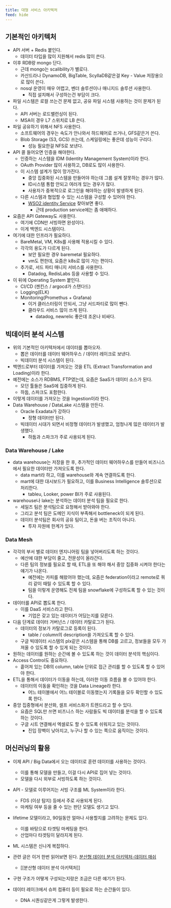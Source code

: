 ```yaml
---
title: 대형 서비스 아키텍처
feed: hide
---
```

## 기본적인 아키텍처
- API 서버 + Redis 붙인다.
	- 데이터 타입을 많이 지원해서 redis 많이 쓴다.
- 이후 RDB랑 mongo 단다.
	- 근데 mongo는 scalibility가 별로다.
	- 카산드라나 DynamoDB, BigTable, ScyllaDB같은걸 Key - Value 저장용으로 많이 쓴다.
	- nosql 운영이 매우 어렵고, 벤더 솔루션이나 매니지드 솔루션 사용한다.
		- 직접 설치해서 구성하는건 부담이 크다.
- 파일 시스템은 로컬 쓰는건 문제 없고, 공유 파일 시스템 사용하는 것이 문제가 된다.
	- API 서버는 로드밸런싱이 된다.
	- MSA이 경우 L7 스위치로 LB 쓴다.
- 파일 공유하기 위해서 NFS 사용한다.
	- 소프트웨어의 경우는 속도가 안나와서 하드웨어로 쓰거나, GFS같은거 쓴다.
	- Blob Storage (S3, GCS) 쓰는데, 스케일링에는 좋은데 성능이 구리다.
		- 성능 필요한걸 NFS로 보낸다.
- API 콜 들어오면 인증을 해야한다.
	- 인증하는 시스템을 IDM (Identity Management System)이라 한다.
	- OAuth Provider 많이 사용하고, DB로도 많이 사용한다.
	- 이 시스템 설계가 많이 망가진다.
		- 중앙 집중화된 시스템을 만들어야 하는데 그룹 설계 잘못하는 경우가 많다.
		- ID시스템 통합 안되고 여러개 있는 경우가 많다.
		- 사용자가 중복적으로 로그인을 해야하는 상황이 발생하게 된다.
	- 다른 시스템과 협업할 수 있는 시스템을 구성할 수 있어야 한다.
		- [WSO2 identity Service]([https://wso2.com/identity-server/](https://wso2.com/identity-server/)) 찾아보면 좋다.
			- 근데 production service에는 좀 애매하다.
- 요즘은 API Gateway도 사용한다.
	- 여기에 CDN만 서빙하면 완성이다.
	- 이게 백엔드 시스템이다.
- 여기에 대한 인프라가 필요하다.
	- BareMetal, VM, K8s를 사용해 적용시킬 수 있다.
	- 각각의 용도가 다르게 된다.
		- 보안 필요한 경우 baremetal 필요하다.
		- vm도 편한데, 요즘은 k8s로 많이 가는 편이다. 
	- 추가로, 서드 파티 매니지 서비스를 사용한다.
		- Datadog, RedisLabs 등을 사용할 수 있다.
- 이 뒤에  Operating System 붙인다.
	- CI/CD (젠킨스 / argocd가 스탠다드)
	- Logging(ELK)
	- Monitoring(Promethus + Grafana)
		- 이거 클러스터링이 안되서, 그냥 서드파티로 많이 뺀다.
		- 클라우드 서비스 많이 쓰게 된다.
			- datadog, newrelic 좋은데 조온나 비싸다.

## 빅데이터 분석 시스템
- 위의 기본적인 아키텍처에서 데이터를 뽑아오자.
	- 뽑은 데이터를 데이터 웨어하우스 / 데이터 레이크로 보낸다.
	- 빅데이터 분석 시스템이 된다.
- 백엔드로부터 데이터를 가져오는 것을 ETL (Extract Transformation and Loading)이라 한다.
- 예전에는 소스가 RDBMS, FTP였는데, 요즘은 SaaS가 데이터 소스가 된다.
	- 모던 툴들은 SaaS에 집중하게 된다.
	- 하둡, 스파크도 포함한다.
- 이렇게 데이터를 가져오는 것을 Ingestion이라 한다.
- Data Warehouse / DataLake 시스템을 만든다.
	- Oracle Exadata가 강하다
		- 정형 데이터만 된다.
	- 빅데이터 시대가 되면서 비정형 데이터가 발생했고, 엄청나게 많은 데이터가 발생했다.
		- 하둡과 스파크가 주로 사용되게 된다.

### Data Warehouse / Lake
- data warehouse는 저장을 한 후, 추가적인 데이터 웨어하우스를 만들어 비즈니스에서 필요한 데이터만 가져오도록 한다.
	- data mart라 하고, 이를 warehouse와 계속 연결하도록 한다.
	- mart에 대한 대시보드가 필요하고, 이를 Business Intelligence 솔루션으로 처리한다.
		- tableu, Looker, power BI가 주로 사용된다.
- warehouse나 lake는 분석하는 데이터 분석 팀을 필요로 한다.
	- 세일즈 팀은 분석팀으로 요청해서 받아와야 한다.
	- 그리고 분석 팀은 도메인 지식이 부족해서 bottleneck이 되게 된다.
	- 데이터 분석팀은 회사의 공유 팀이고, 돈을 버는 조직이 아니다.
		- 투자 자원에 한계가 있다.

### Data Mesh
- 각각의 부서 별로 데이터 엔지니어링 팀을 넣어버리도록 하는 것이다.
	- 예산에 대한 부담이 줄고, 전문성이 올라간다.
	- 다른 팀의 정보를 필요로 할 때, ETL을 또 해야 해서 중앙 집중화 시켜야 한다는 얘기가 나온다.
		- 예전에는 카피를 해왔어야 했는데, 요즘은 federation이라고 remote로 쿼리 같이 때릴 수 있도록 할 수 있다.
		- 팀을 이렇게 운영해도 전체 팀을 snowflake에 구성하도록 할 수 있는 것이다.
- 데이터를 API로 뽑도록 한다.
	- 이를 DaaS 서비스라고 한다.
		- 기업은 갖고 있는 데이터가 어딨는지를 모른다.
- 다음 단계로 데이터 거버넌스 / 데이터 카탈로그가 된다.
	- 데이터의 정보가 카탈로그로 등록이 된다.
		- table / column의 description을 가져오도록 할 수 있다.
	- 구글 빅데이터 시스템의 plx같은 시스템을 통해 DB를 고르고,  정보들을 모두 가져올 수 있도록 할 수 있게 되는 것이다.
- 원하는 데이터를 원하는 순간에 볼 수 있도록 하는 것이 데이터 분석의 핵심이다.
- Access Control도 중요하다.
	- 흩어져 있는 DB의 column, table 단위로 접근 관리를 할 수 있도록 할 수 있어야 한다.
- ETL을 통해서 데이터가 이동을 하는데, 이러한 이동 흐름을 볼 수 있어야 한다.
	- 데이터의 이동을 확인하는 것을 Data Lineage라 한다.
		- 어느 테이블에서 어느 테이블로 이동했는지 기록들을 모두 확인할 수 있도록 한다.
- 중앙 집중형에서 분산화, 셀프 서비스화가 트렌드라고 할 수 있다.
	- 요즘은 SQL만 쓰면 비즈니스 하는 사람들도 빅 데이터를 분석을 할 수 있도록 하는 것이다.
	- 구글 시트 연결해서 엑셀로도 할 수 있도록 쉬워지고 있는 것이다.
		- 진입 장벽이 낮아지고, 누구나 할 수 있는 쪽으로 움직이는 것이다.

## 머신러닝의 활용
- 이제 API / Big Data에서 오는 데이터로 훈련 데이터를 사용하는 것이다.
	- 이를 통해 모델을 만들고, 이걸 다시 API로 집어 넣는 것이다.
	- 모델을 다시 외부로 서빙하도록 하는 것이다.
- API - 모델로 이루어지는 서빙 구조를 ML System이라 한다.
	- FDS (이상 탐지) 등에서 주로 사용되게 된다.
	- 마케팅 여부 등을 줄 수 있는 판단 모델도 생기고 있다.
- lifetime 모델이라고, 90일동안 얼마나 사용할지를 고려하는 문제도 있다.
	- 이를 바탕으로 타겟팅 마케팅을 한다.
	- 산업마다 타겟팅이 달라지게 된다.
- ML 시스템은 신나게 복잡하다.



- 관련 글은 이거 한번 읽어보면 된다. [분산형 데이터 분석 아키텍처-데이터 매쉬](https://bcho.tistory.com/1379)
	- [[분산형 데이터 분석 아키텍처]]
- 구현 구조가 어떻게 구성되는지랑은 조금은 다른 얘기가 된다.
- 데이터 레이크에서 슈퍼 컴퓨터 등이 필요로 하는 순간들이 있다.
	- DNA 시퀀싱같은게 그렇게 발생한다.
